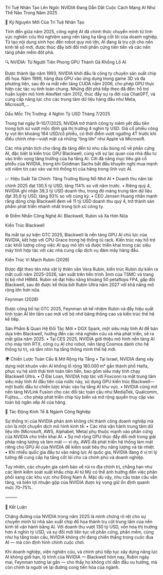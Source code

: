 Trí Tuệ Nhân Tạo Lên Ngôi: NVIDIA Đang Dẫn Dắt Cuộc Cách Mạng AI Như Thế Nào Trong Năm 2025

🚀 Kỷ Nguyên Mới Của Trí Tuệ Nhân Tạo

Tính đến giữa năm 2025, công nghệ AI đã chính thức chuyển mình từ lĩnh vực nghiên cứu thử nghiệm sang nền tảng hạ tầng cốt lõi của doanh nghiệp. Từ tạo nội dung sinh học đến robot quy mô lớn, AI đang là trụ cột cho nền kinh tế số mới, được thúc đẩy bởi đổi mới phần cứng tiên tiến và các nền tảng phần mềm đột phá.

🔍 NVIDIA: Từ Người Tiên Phong GPU Thành Gã Khổng Lồ AI

Được thành lập năm 1993, NVIDIA khởi đầu là công ty chuyên sản xuất chip đồ họa. Năm 1999, hãng đưa GPU vào ứng dụng trong game 3D và đa phương tiện, sau đó ra mắt nền tảng CUDA năm 2006, cho phép GPU thực hiện các tác vụ tính toán chung. Những đột phá tiếp theo đã đến: hỗ trợ huấn luyện mô hình AlexNet năm 2012, thúc đẩy sự ra đời của ChatGPT, và cung cấp năng lực cho các trung tâm dữ liệu hàng đầu như Meta, Microsoft,…

Dấu Mốc Thị Trường: 4 Nghìn Tỷ USD Tháng 7/2025

Trong hai ngày 9–10/7/2025, NVIDIA trở thành công ty niêm yết đầu tiên trong lịch sử vượt mốc định giá thị trường 4 nghìn tỷ USD. Giá cổ phiếu công ty vọt lên khoảng 164 USD/cổ phiếu, có thời điểm vượt ngưỡng 4T trước khi điều chỉnh nhẹ—vượt mặt cả những “ông lớn” như Apple và Microsoft.

Các nhà phân tích cho rằng đà tăng đến từ nhu cầu bùng nổ về phần cứng AI, đặc biệt là kiến trúc GPU Blackwell, cùng với sự lạc quan của nhà đầu tư vào triển vọng tăng trưởng của hạ tầng AI. Citi đã nâng mục tiêu giá cổ phiếu của NVIDIA, trong khi Goldman Sachs bắt đầu khuyến nghị mua mạnh với niềm tin cao vào vai trò thống trị của hãng trong lĩnh vực AI.

📈 Hiệu Suất Tài Chính: Tăng Trưởng Bùng Nổ Nhờ AI
	•	Doanh thu năm tài chính 2025 đạt 130,5 tỷ USD, tăng 114% so với năm trước.
	•	Riêng quý 4, NVIDIA ghi nhận 39,3 tỷ USD doanh thu, trong đó mảng trung tâm dữ liệu đạt 35,6 tỷ USD, tăng 93% so với cùng kỳ.
	•	CEO Jensen Huang nhấn mạnh rằng dòng chip Blackwell đem về 11 tỷ USD doanh thu quý 4, trở thành sản phẩm phát triển nhanh nhất trong lịch sử công ty.

⚙️ Điểm Nhấn Công Nghệ AI: Blackwell, Rubin và Xa Hơn Nữa

Kiến Trúc Blackwell

Ra mắt tại sự kiện GTC 2025, Blackwell là nền tảng GPU AI chủ lực của NVIDIA, kết hợp với CPU Grace trong hệ thống tủ rack. Kiến trúc này hỗ trợ các khối lượng công việc AI quy mô lớn và được triển khai trong các siêu máy tính hợp tác với các nhà cung cấp dịch vụ đám mây hàng đầu.

Kiến Trúc Vi Mạch Rubin (2026)

Được đặt theo tên nhà vật lý thiên văn Vera Rubin, kiến trúc Rubin dự kiến ra mắt cuối năm 2025–2026, sản xuất trên tiến trình 3nm của TSMC và trang bị bộ nhớ HBM4. Rubin sẽ đạt hiệu năng khoảng 50 petaflops FP4, gấp đôi Blackwell, sau đó được kế thừa bởi Rubin Ultra năm 2027 với khả năng mở rộng lớn hơn nữa.

Feynman (2028)

Được công bố tại GTC 2025, Feynman sẽ kế nhiệm Rubin và đẩy hiệu suất tính toán AI lên tầm cao mới với bộ nhớ băng thông cao và kiến trúc thế hệ kế tiếp.

Sản Phẩm & Quan Hệ Đối Tác Mới
	•	DGX Spark, một siêu máy tính AI để bàn dựa trên Blackwell, hướng đến các nhà nghiên cứu và nhà phát triển, sẽ ra mắt giữa năm 2025.
	•	Tại CES 2025, NVIDIA giới thiệu mô hình nền tảng AI cho máy tính RTX, công cụ AI cho robot, nền tảng Cosmos dành cho hệ thống tự trị, và tầm nhìn hạ tầng thông minh thế hệ mới.

🌍 Chiến Lược Toàn Cầu & Mở Rộng Hạ Tầng
	•	Tại Israel, NVIDIA đang xây dựng một khuôn viên AI khổng lồ rộng 180.000 m² gần thành phố Haifa, phục vụ hệ sinh thái tính toán tiên tiến, bao gồm siêu máy tính chạy Blackwell Ultra.
	•	Ở Đài Loan, NVIDIA hợp tác với Foxconn ra mắt trung tâm siêu máy tính AI đầu tiên của nước này, sử dụng GPU kiến trúc Blackwell—một bước đầu tư chiến lược khác vào hạ tầng AI khu vực.
	•	NVIDIA cũng mở nền tảng NVLink Fusion cho các đối tác toàn cầu như MediaTek, Qualcomm, Fujitsu,… cho phép phát triển chip tùy biến và mở rộng quyền truy cập vào toàn bộ ngăn xếp AI của hãng.

🔮 Tác Động Kinh Tế & Ngành Công Nghiệp

Sự thống trị của NVIDIA phản ánh không chỉ thành công doanh nghiệp mà còn là một chuyển dịch mô hình kinh tế:
	•	Các nhà vận hành trung tâm dữ liệu lớn (Microsoft, AWS, Alphabet, Meta) phụ thuộc mạnh vào phần cứng của NVIDIA cho triển khai AI.
	•	Sự mở rộng GPU thúc đẩy đổi mới trong giải pháp năng lượng và làm mát — ví dụ, AWS đã phát triển hệ thống làm mát riêng cho GPU AI của NVIDIA để kiểm soát tiêu thụ năng lượng và tải nhiệt.
	•	Khi nhiều quốc gia đầu tư vào năng lực AI quốc gia, NVIDIA đang ở vị trí lý tưởng để cung cấp hạ tầng cốt lõi cho cả chính phủ và doanh nghiệp.

Tuy nhiên, các chuyên gia cảnh báo về rủi ro địa chính trị, chẳng hạn như các lệnh kiểm soát xuất khẩu chip AI từ Mỹ có thể ảnh hưởng đến việc phân phối sang các khu vực như Đông Nam Á. Mặc dù vậy, nhu cầu toàn cầu vẫn tăng, và biên lợi nhuận gộp của NVIDIA được kỳ vọng giữ ổn định quanh mức 70–75%.

⸻

📝 Kết Luận

Chặng đường của NVIDIA trong năm 2025 là minh chứng rõ rệt cho sự chuyển mình từ nhà sản xuất chip đồ họa thành trụ cột trung tâm của nền kinh tế vận hành bằng AI. Với doanh thu vượt 130 tỷ USD, vốn hóa thị trường hơn 4 nghìn tỷ USD, và sự đổi mới liên tục về phần cứng, phần mềm, cũng như hạ tầng toàn cầu, NVIDIA không chỉ đang chiến thắng trong cuộc đua AI — mà còn định hình chính cuộc chơi.

Khi doanh nghiệp, viện nghiên cứu, và chính phủ tiếp tục xây dựng năng lực AI không giới hạn, lộ trình của NVIDIA — Blackwell hôm nay, Rubin ngày mai, Feynman tương lai gần — cho thấy họ không chỉ dẫn đầu xu hướng, mà còn chính là người vẽ lại đường cong tiến hóa của ngành.

